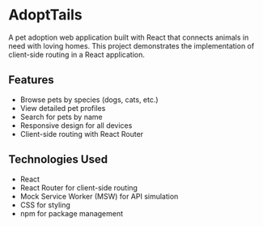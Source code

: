 # AdoptTails

A pet adoption web application built with React that connects animals in need with loving homes. This project demonstrates the implementation of client-side routing in a React application.

## Features
- Browse pets by species (dogs, cats, etc.)
- View detailed pet profiles
- Search for pets by name
- Responsive design for all devices
- Client-side routing with React Router

## Technologies Used
- React
- React Router for client-side routing
- Mock Service Worker (MSW) for API simulation
- CSS for styling
- npm for package management
